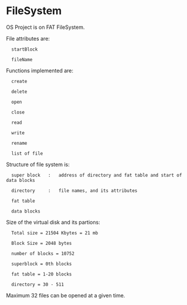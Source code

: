 # FileSystem
OS Project is on FAT FileSystem.

File attributes are:

      startBlock

      fileName


Functions implemented are:

      create

      delete

      open

      close

      read

      write

      rename

      list of file


Structure of file system is:

      super block   :   address of directory and fat table and start of data blocks

      directory     :	file names, and its attributes

      fat table

      data blocks


Size of the virtual disk and its partions:

      Total size = 21504 Kbytes = 21 mb

      Block Size = 2048 bytes

      number of blocks = 10752

      superblock = 0th blocks

      fat table = 1-20 blocks

      directory = 30 - 511

Maximum 32 files can be opened at a given time.
